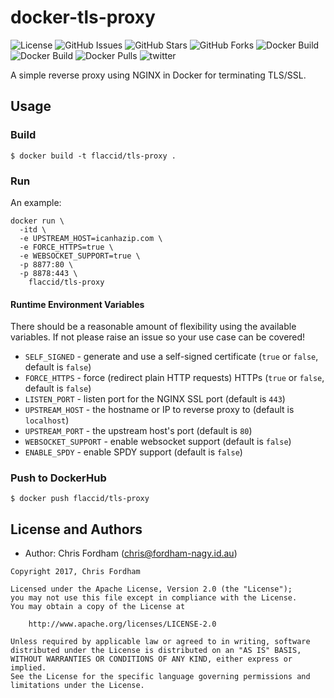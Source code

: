 # docker-tls-proxy

![License][license]
![GitHub Issues][github-issues]
![GitHub Stars][github-stars]
![GitHub Forks][github-forks]
![Docker Build][docker-build]
![Docker Build][docker-build-status]
![Docker Pulls][docker-pulls]
![twitter]

A simple reverse proxy using NGINX in Docker for terminating TLS/SSL.

## Usage

### Build

    $ docker build -t flaccid/tls-proxy .

### Run

An example:

```
docker run \
  -itd \
  -e UPSTREAM_HOST=icanhazip.com \
  -e FORCE_HTTPS=true \
  -e WEBSOCKET_SUPPORT=true \
  -p 8877:80 \
  -p 8878:443 \
    flaccid/tls-proxy
```

#### Runtime Environment Variables

There should be a reasonable amount of flexibility using the available variables. If not please raise an issue so your use case can be covered!

- `SELF_SIGNED` - generate and use a self-signed certificate (`true` or `false`, default is `false`)
- `FORCE_HTTPS` - force (redirect plain HTTP requests) HTTPs (`true` or `false`, default is `false`)
- `LISTEN_PORT` - listen port for the NGINX SSL port (default is `443`)
- `UPSTREAM_HOST` - the hostname or IP to reverse proxy to (default is `localhost`)
- `UPSTREAM_PORT` - the upstream host's port (default is `80`)
- `WEBSOCKET_SUPPORT` - enable websocket support (default is `false`)
- `ENABLE_SPDY` - enable SPDY support (default is `false`)

### Push to DockerHub

    $ docker push flaccid/tls-proxy

License and Authors
-------------------
- Author: Chris Fordham (<chris@fordham-nagy.id.au>)

```text
Copyright 2017, Chris Fordham

Licensed under the Apache License, Version 2.0 (the "License");
you may not use this file except in compliance with the License.
You may obtain a copy of the License at

    http://www.apache.org/licenses/LICENSE-2.0

Unless required by applicable law or agreed to in writing, software
distributed under the License is distributed on an "AS IS" BASIS,
WITHOUT WARRANTIES OR CONDITIONS OF ANY KIND, either express or implied.
See the License for the specific language governing permissions and
limitations under the License.
```

[license]: https://img.shields.io/badge/license-Apache%202-blue.svg
[github-issues]: https://img.shields.io/github/issues/flaccid/docker-tls-proxy.svg
[github-forks]: https://img.shields.io/github/forks/flaccid/docker-tls-proxy.svg
[github-stars]: https://img.shields.io/github/stars/flaccid/docker-tls-proxy.svg
[docker-build]: https://img.shields.io/docker/automated/flaccid/tls-proxy.svg
[docker-build-status]: https://img.shields.io/docker/build/flaccid/tls-proxy.svg
[docker-pulls]: https://img.shields.io/docker/pulls/flaccid/tls-proxy.svg
[twitter]: https://img.shields.io/twitter/url/https/github.com/flaccid/docker-tls-proxy.svg?style=social
